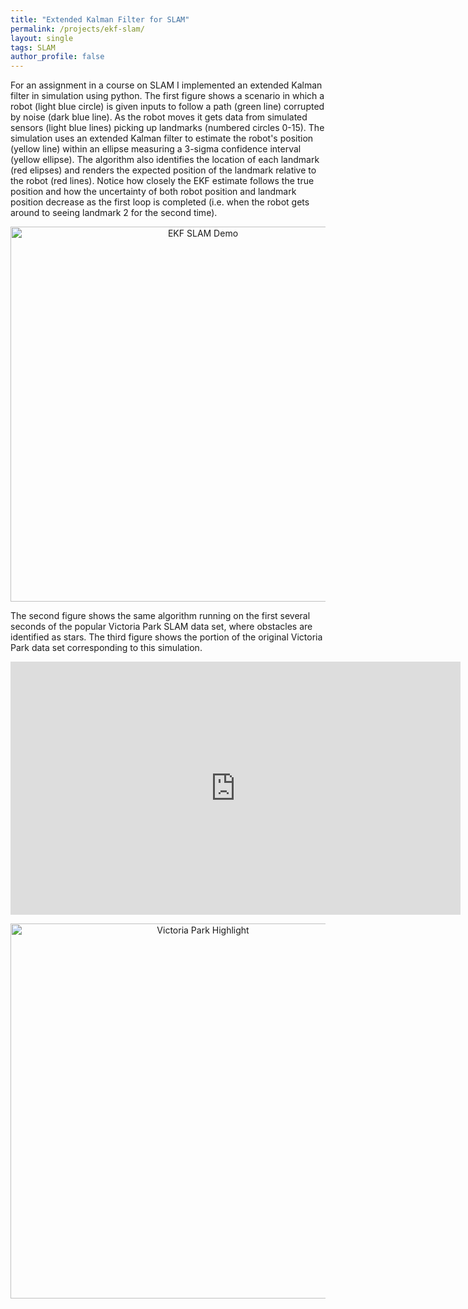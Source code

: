 ```yaml
---
title: "Extended Kalman Filter for SLAM"
permalink: /projects/ekf-slam/
layout: single
tags: SLAM
author_profile: false
---
```


For an assignment in a course on SLAM I implemented an extended Kalman filter in simulation using python. The first figure shows a scenario in which a robot (light blue circle) is given inputs to follow a path (green line) corrupted by noise (dark blue line). As the robot moves it gets data from simulated sensors (light blue lines) picking up landmarks (numbered circles 0-15). The simulation uses an extended Kalman filter to estimate the robot's position (yellow line) within an ellipse measuring a 3-sigma confidence interval (yellow ellipse). The algorithm also identifies the location of each landmark (red elipses) and renders the expected position of the landmark relative to the robot (red lines). Notice how closely the EKF estimate follows the true position and how the uncertainty of both robot position and landmark position decrease as the first loop is completed (i.e. when the robot gets around to seeing landmark 2 for the second time).

<p align="center">
  <img src="{{ site.baseurl }}/assets/images/ekf-task-1.gif" width="600" alt="EKF SLAM Demo">
</p>

The second figure shows the same algorithm running on the first several seconds of the popular Victoria Park SLAM data set, where obstacles are identified as stars. The third figure shows the portion of the original Victoria Park data set corresponding to this simulation.

<iframe width="720" height="405" 
        src="https://www.youtube.com/embed/IKZ6lQ8pQ8k" 
        frameborder="0" 
        allowfullscreen>
</iframe>

<p align="center">
  <img src="{{ site.baseurl }}/assets/images/VictoriaParkHighlight.png" width="600" alt="Victoria Park Highlight">
</p>
